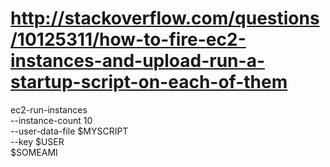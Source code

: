 # http://stackoverflow.com/questions/10125311/how-to-fire-ec2-instances-and-upload-run-a-startup-script-on-each-of-them

ec2-run-instances            \
  --instance-count 10        \
  --user-data-file $MYSCRIPT \
  --key $USER                \
  $SOMEAMI

